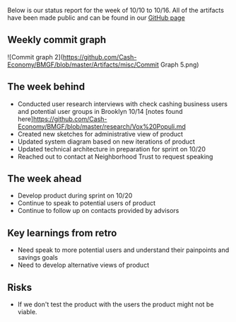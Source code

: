 Below is our status report for the week of 10/10 to 10/16. All of the artifacts have been made public and can be found in our [GitHub page](https://github.com/Cash-Economy/BMGF)

## Weekly commit graph

![Commit graph 2](https://github.com/Cash-Economy/BMGF/blob/master/Artifacts/misc/Commit Graph 5.png)


## The week behind

* Conducted user research interviews with check cashing business users and potential user groups in Brooklyn 10/14 [notes found here]https://github.com/Cash-Economy/BMGF/blob/master/research/Vox%20Populi.md
* Created new sketches for administrative view of product
* Updated system diagram based on new iterations of product
* Updated technical architecture in preparation for sprint on 10/20
* Reached out to contact at Neighborhood Trust to request speaking

## The week ahead

* Develop product during sprint on 10/20
* Continue to speak to potential users of product
* Continue to follow up on contacts provided by advisors

## Key learnings from retro

* Need speak to more potential users and understand their painpoints and savings goals
* Need to develop alternative views of product

## Risks

* If we don't test the product with the users the product might not be viable.
